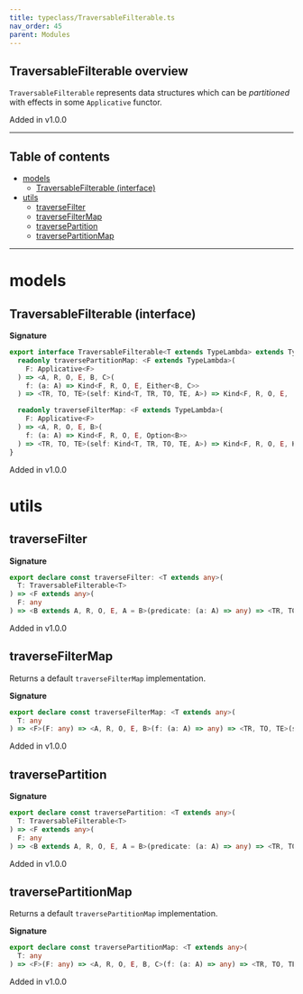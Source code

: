 ```yaml
---
title: typeclass/TraversableFilterable.ts
nav_order: 45
parent: Modules
---
```


## TraversableFilterable overview

`TraversableFilterable` represents data structures which can be _partitioned_ with effects in some `Applicative` functor.

Added in v1.0.0

---

<h2 class="text-delta">Table of contents</h2>

- [models](#models)
  - [TraversableFilterable (interface)](#traversablefilterable-interface)
- [utils](#utils)
  - [traverseFilter](#traversefilter)
  - [traverseFilterMap](#traversefiltermap)
  - [traversePartition](#traversepartition)
  - [traversePartitionMap](#traversepartitionmap)

---

# models

## TraversableFilterable (interface)

**Signature**

```ts
export interface TraversableFilterable<T extends TypeLambda> extends TypeClass<T> {
  readonly traversePartitionMap: <F extends TypeLambda>(
    F: Applicative<F>
  ) => <A, R, O, E, B, C>(
    f: (a: A) => Kind<F, R, O, E, Either<B, C>>
  ) => <TR, TO, TE>(self: Kind<T, TR, TO, TE, A>) => Kind<F, R, O, E, [Kind<T, TR, TO, TE, B>, Kind<T, TR, TO, TE, C>]>

  readonly traverseFilterMap: <F extends TypeLambda>(
    F: Applicative<F>
  ) => <A, R, O, E, B>(
    f: (a: A) => Kind<F, R, O, E, Option<B>>
  ) => <TR, TO, TE>(self: Kind<T, TR, TO, TE, A>) => Kind<F, R, O, E, Kind<T, TR, TO, TE, B>>
}
```

Added in v1.0.0

# utils

## traverseFilter

**Signature**

```ts
export declare const traverseFilter: <T extends any>(
  T: TraversableFilterable<T>
) => <F extends any>(
  F: any
) => <B extends A, R, O, E, A = B>(predicate: (a: A) => any) => <TR, TO, TE>(self: any) => any
```

Added in v1.0.0

## traverseFilterMap

Returns a default `traverseFilterMap` implementation.

**Signature**

```ts
export declare const traverseFilterMap: <T extends any>(
  T: any
) => <F>(F: any) => <A, R, O, E, B>(f: (a: A) => any) => <TR, TO, TE>(self: any) => any
```

Added in v1.0.0

## traversePartition

**Signature**

```ts
export declare const traversePartition: <T extends any>(
  T: TraversableFilterable<T>
) => <F extends any>(
  F: any
) => <B extends A, R, O, E, A = B>(predicate: (a: A) => any) => <TR, TO, TE>(self: any) => any
```

Added in v1.0.0

## traversePartitionMap

Returns a default `traversePartitionMap` implementation.

**Signature**

```ts
export declare const traversePartitionMap: <T extends any>(
  T: any
) => <F>(F: any) => <A, R, O, E, B, C>(f: (a: A) => any) => <TR, TO, TE>(self: any) => any
```

Added in v1.0.0
